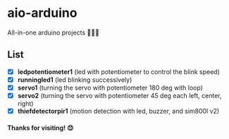 # aio-arduino
All-in-one arduino projects 🧑‍💻✨

## List
- [x] **ledpotentiometer1** (led with potentiometer to control the blink speed)
- [x] **runningled1** (led blinking successively)
- [x] **servo1** (turning the servo with potentiometer 180 deg with loop)
- [x] **servo2** (turning the servo with potentiometer 45 deg each left, center, right)
- [X] **thiefdetectorpir1** (motion detection with led, buzzer, and sim800l v2)

#### Thanks for visiting! 😊
